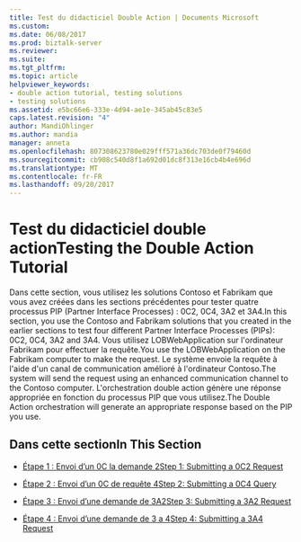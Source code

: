 ```yaml
---
title: Test du didacticiel Double Action | Documents Microsoft
ms.custom: 
ms.date: 06/08/2017
ms.prod: biztalk-server
ms.reviewer: 
ms.suite: 
ms.tgt_pltfrm: 
ms.topic: article
helpviewer_keywords:
- double action tutorial, testing solutions
- testing solutions
ms.assetid: e5bc66e6-333e-4d94-ae1e-345ab45c83e5
caps.latest.revision: "4"
author: MandiOhlinger
ms.author: mandia
manager: anneta
ms.openlocfilehash: 807308623780e029fff571a36dc703de0f79460d
ms.sourcegitcommit: cb908c540d8f1a692d01dc8f313e16cb4b4e696d
ms.translationtype: MT
ms.contentlocale: fr-FR
ms.lasthandoff: 09/20/2017
---
```

# <a name="testing-the-double-action-tutorial"></a><span data-ttu-id="0eb02-102">Test du didacticiel double action</span><span class="sxs-lookup"><span data-stu-id="0eb02-102">Testing the Double Action Tutorial</span></span>
<span data-ttu-id="0eb02-103">Dans cette section, vous utilisez les solutions Contoso et Fabrikam que vous avez créées dans les sections précédentes pour tester quatre processus PIP (Partner Interface Processes) : 0C2, 0C4, 3A2 et 3A4.</span><span class="sxs-lookup"><span data-stu-id="0eb02-103">In this section, you use the Contoso and Fabrikam solutions that you created in the earlier sections to test four different Partner Interface Processes (PIPs): 0C2, 0C4, 3A2 and 3A4.</span></span> <span data-ttu-id="0eb02-104">Vous utilisez LOBWebApplication sur l'ordinateur Fabrikam pour effectuer la requête.</span><span class="sxs-lookup"><span data-stu-id="0eb02-104">You use the LOBWebApplication on the Fabrikam computer to make the request.</span></span> <span data-ttu-id="0eb02-105">Le système envoie la requête à l'aide d'un canal de communication amélioré à l'ordinateur Contoso.</span><span class="sxs-lookup"><span data-stu-id="0eb02-105">The system will send the request using an enhanced communication channel to the Contoso computer.</span></span> <span data-ttu-id="0eb02-106">L'orchestration double action génère une réponse appropriée en fonction du processus PIP que vous utilisez.</span><span class="sxs-lookup"><span data-stu-id="0eb02-106">The Double Action orchestration will generate an appropriate response based on the PIP you use.</span></span>  
  
## <a name="in-this-section"></a><span data-ttu-id="0eb02-107">Dans cette section</span><span class="sxs-lookup"><span data-stu-id="0eb02-107">In This Section</span></span>  
  
-   [<span data-ttu-id="0eb02-108">Étape 1 : Envoi d’un 0C la demande 2</span><span class="sxs-lookup"><span data-stu-id="0eb02-108">Step 1: Submitting a 0C2 Request</span></span>](../../adapters-and-accelerators/accelerator-rosettanet/step-1-submitting-a-0c2-request.md)  
  
-   [<span data-ttu-id="0eb02-109">Étape 2 : Envoi d’un 0C de requête 4</span><span class="sxs-lookup"><span data-stu-id="0eb02-109">Step 2: Submitting a 0C4 Query</span></span>](../../adapters-and-accelerators/accelerator-rosettanet/step-2-submitting-a-0c4-query.md)  
  
-   [<span data-ttu-id="0eb02-110">Étape 3 : Envoi d’une demande de 3A2</span><span class="sxs-lookup"><span data-stu-id="0eb02-110">Step 3: Submitting a 3A2 Request</span></span>](../../adapters-and-accelerators/accelerator-rosettanet/step-3-submitting-a-3a2-request.md)  
  
-   [<span data-ttu-id="0eb02-111">Étape 4 : Envoi d’une demande de 3 a 4</span><span class="sxs-lookup"><span data-stu-id="0eb02-111">Step 4: Submitting a 3A4 Request</span></span>](../../adapters-and-accelerators/accelerator-rosettanet/step-4-submitting-a-3a4-request.md)